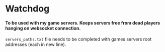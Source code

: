 # Watchdog

#### To be used with my game servers. Keeps servers free from dead players hanging on websocket connection.

`servers_paths.txt` file needs to be completed with games servers root addresses (each in new line).